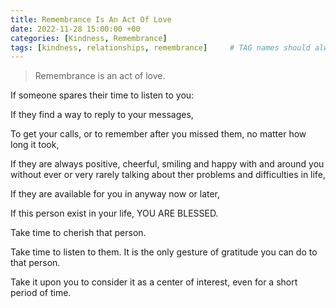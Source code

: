 ```yaml
---
title: Remembrance Is An Act Of Love
date: 2022-11-28 15:00:00 +00
categories: [Kindness, Remembrance]
tags: [kindness, relationships, remembrance]     # TAG names should always be lowercase
---
```




> Remembrance is an act of love.

If someone spares their time to listen to you:

If they find a way to reply to your messages, 

To get your calls, or to remember after you missed them, no matter how long it took,

If they are always positive, cheerful, smiling and happy with and around you without ever or very rarely talking about ther problems and difficulties in life, 

If they are available for you in anyway now or later,

If this person exist in your life, YOU ARE BLESSED.

Take time to cherish that person.

Take time to listen to them. It is the only gesture of gratitude you can do to that person.

Take it upon you to consider it as a center of interest, even for a short period of time.
